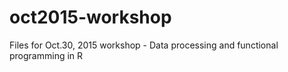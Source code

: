 # oct2015-workshop
Files for Oct.30, 2015 workshop - Data processing and functional programming in R
